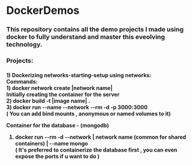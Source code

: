 # DockerDemos
<h3>This repository contains all the demo projects I made using docker to fully understand and master this eveolving technology.</h3>

<h3>
Projects:
</h3>
<h4>
1) Dockerizing networks-starting-setup using networks:<br>
  Commands:<br>
  1) docker network create |network name| <br>
  Initially creating the container for the server<br>
  2) docker build -t |image name| . <br>
  3) docker run --name <container name> --network <network name> --rm -d -p 3000:3000 <container name> <br> ( You can add bind mounts , anonymous or named volumes to it)
  
  Container for the database - (mongodb)
  1) docker run --rm -d --network | network name (common for shared containers) | --name <container name> mongo <br>
 ( It's preferred to containerize the database first , you can even expose the ports if u want to do )
  </h4>
